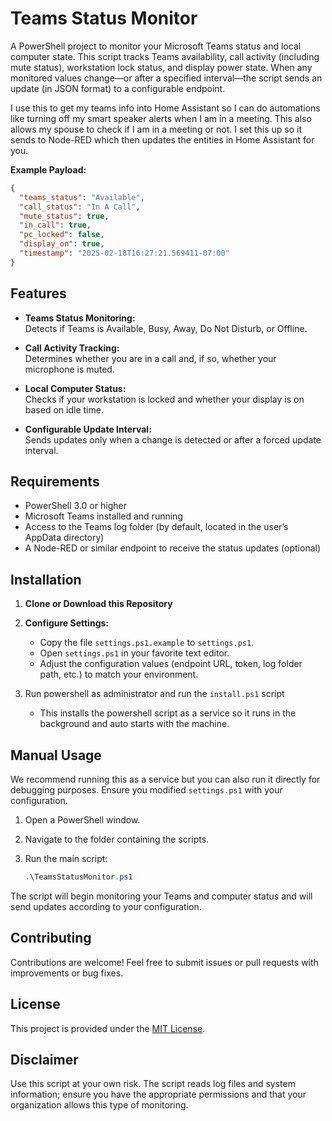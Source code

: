 # Teams Status Monitor

A PowerShell project to monitor your Microsoft Teams status and local computer state. This script tracks Teams availability, call activity (including mute status), workstation lock status, and display power state. When any monitored values change—or after a specified interval—the script sends an update (in JSON format) to a configurable endpoint.

I use this to get my teams info into Home Assistant so I can do automations like turning off my smart speaker alerts when I am in a meeting. This also allows my spouse to check if I am in a meeting or not.  I set this up so it sends to Node-RED which then updates the entities in Home Assistant for you. 

**Example Payload:**
```json
{
  "teams_status": "Available",
  "call_status": "In A Call",
  "mute_status": true,
  "in_call": true,
  "pc_locked": false,
  "display_on": true,
  "timestamp": "2025-02-18T16:27:21.569411-07:00"
}
```

## Features

- **Teams Status Monitoring:**  
  Detects if Teams is Available, Busy, Away, Do Not Disturb, or Offline.

- **Call Activity Tracking:**  
  Determines whether you are in a call and, if so, whether your microphone is muted.

- **Local Computer Status:**  
  Checks if your workstation is locked and whether your display is on based on idle time.

- **Configurable Update Interval:**  
  Sends updates only when a change is detected or after a forced update interval.

## Requirements

- PowerShell 3.0 or higher
- Microsoft Teams installed and running
- Access to the Teams log folder (by default, located in the user’s AppData directory)
- A Node-RED or similar endpoint to receive the status updates (optional)

## Installation

1. **Clone or Download this Repository**

2. **Configure Settings:**
    - Copy the file `settings.ps1.example` to `settings.ps1`.
    - Open `settings.ps1` in your favorite text editor.
    - Adjust the configuration values (endpoint URL, token, log folder path, etc.) to match your environment.

3. Run powershell as administrator and run the `install.ps1` script
    - This installs the powershell script as a service so it runs in the background and auto starts with the machine.

## Manual Usage

We recommend running this as a service but you can also run it directly for debugging purposes. Ensure you modified `settings.ps1` with your configuration.

1. Open a PowerShell window.
2. Navigate to the folder containing the scripts.
3. Run the main script:

   ```powershell
   .\TeamsStatusMonitor.ps1
   ```

The script will begin monitoring your Teams and computer status and will send updates according to your configuration.

## Contributing

Contributions are welcome! Feel free to submit issues or pull requests with improvements or bug fixes.

## License

This project is provided under the [MIT License](LICENSE).

## Disclaimer

Use this script at your own risk. The script reads log files and system information; ensure you have the appropriate permissions and that your organization allows this type of monitoring.